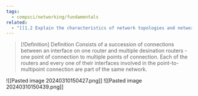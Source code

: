 ```yaml
---
tags:
  - compsci/networking/fundamentals
related:
  - "[[1.2 Explain the characteristics of network topologies and network types]]"
---
```



> [!Definition] Definition
> Consists of a succession of connections between an interface on one router and multiple desination routers - one point  of connection to multiple points of connection. Each of the routers and every one of their interfaces involved in the point-to-multipoint connection are part of the same network.

![[Pasted image 20240310150427.png]]
![[Pasted image 20240310150439.png]]

